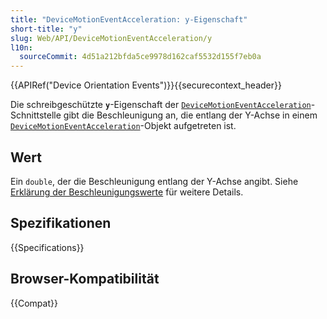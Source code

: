 ```yaml
---
title: "DeviceMotionEventAcceleration: y-Eigenschaft"
short-title: "y"
slug: Web/API/DeviceMotionEventAcceleration/y
l10n:
  sourceCommit: 4d51a212bfda5ce9978d162caf5532d155f7eb0a
---
```


{{APIRef("Device Orientation Events")}}{{securecontext_header}}

Die schreibgeschützte **`y`**-Eigenschaft der [`DeviceMotionEventAcceleration`](/de/docs/Web/API/DeviceMotionEventAcceleration)-Schnittstelle gibt die Beschleunigung an, die entlang der Y-Achse in einem [`DeviceMotionEventAcceleration`](/de/docs/Web/API/DeviceMotionEventAcceleration)-Objekt aufgetreten ist.

## Wert

Ein `double`, der die Beschleunigung entlang der Y-Achse angibt. Siehe [Erklärung der Beschleunigungswerte](/de/docs/Web/API/Device_orientation_events/Detecting_device_orientation) für weitere Details.

## Spezifikationen

{{Specifications}}

## Browser-Kompatibilität

{{Compat}}
